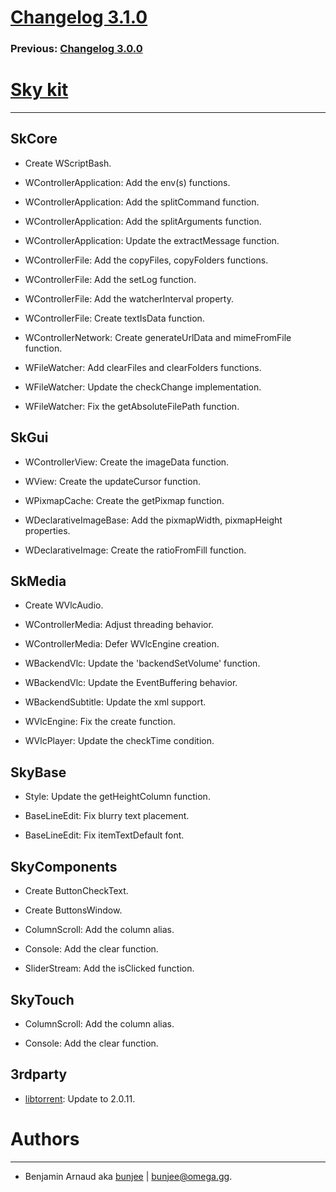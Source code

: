 # [Changelog 3.1.0](https://omega.gg/Sky/changes/2.1.0.html)

### Previous: [Changelog 3.0.0](3.0.0.html)

# [Sky kit](https://omega.gg/Sky)
---

## SkCore

- Create WScriptBash.

- WControllerApplication: Add the env(s) functions.

- WControllerApplication: Add the splitCommand function.

- WControllerApplication: Add the splitArguments function.

- WControllerApplication: Update the extractMessage function.

- WControllerFile: Add the copyFiles, copyFolders functions.

- WControllerFile: Add the setLog function.

- WControllerFile: Add the watcherInterval property.

- WControllerFile: Create textIsData function.

- WControllerNetwork: Create generateUrlData and mimeFromFile function.

- WFileWatcher: Add clearFiles and clearFolders functions.

- WFileWatcher: Update the checkChange implementation.

- WFileWatcher: Fix the getAbsoluteFilePath function.


## SkGui

- WControllerView: Create the imageData function.

- WView: Create the updateCursor function.

- WPixmapCache: Create the getPixmap function.

- WDeclarativeImageBase: Add the pixmapWidth, pixmapHeight properties.

- WDeclarativeImage: Create the ratioFromFill function.


## SkMedia

- Create WVlcAudio.

- WControllerMedia: Adjust threading behavior.

- WControllerMedia: Defer WVlcEngine creation.

- WBackendVlc: Update the 'backendSetVolume' function.

- WBackendVlc: Update the EventBuffering behavior.

- WBackendSubtitle: Update the xml support.

- WVlcEngine: Fix the create function.

- WVlcPlayer: Update the checkTime condition.


## SkyBase

- Style: Update the getHeightColumn function.

- BaseLineEdit: Fix blurry text placement.

- BaseLineEdit: Fix itemTextDefault font.


## SkyComponents

- Create ButtonCheckText.

- Create ButtonsWindow.

- ColumnScroll: Add the column alias.

- Console: Add the clear function.

- SliderStream: Add the isClicked function.


## SkyTouch

- ColumnScroll: Add the column alias.

- Console: Add the clear function.


## 3rdparty

- [libtorrent](https://github.com/arvidn/libtorrent): Update to 2.0.11.


# Authors
---

- Benjamin Arnaud aka [bunjee](https://bunjee.me) | <bunjee@omega.gg>.
